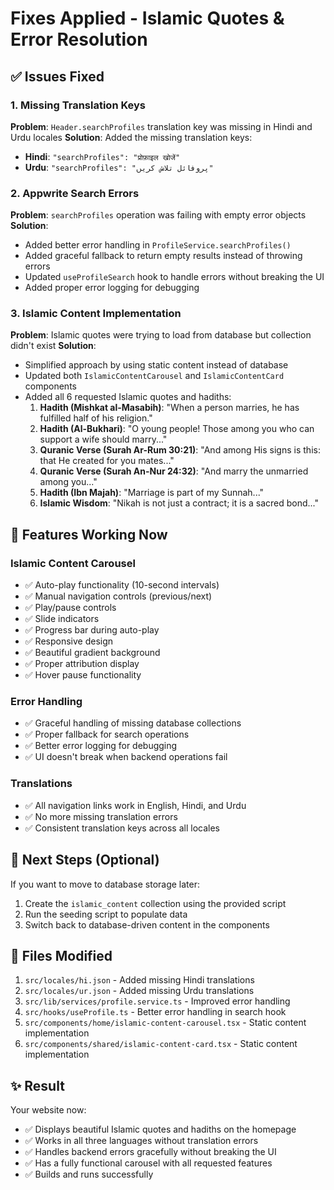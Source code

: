 # Fixes Applied - Islamic Quotes & Error Resolution

## ✅ Issues Fixed

### 1. Missing Translation Keys
**Problem**: `Header.searchProfiles` translation key was missing in Hindi and Urdu locales
**Solution**: Added the missing translation keys:
- **Hindi**: `"searchProfiles": "प्रोफ़ाइल खोजें"`
- **Urdu**: `"searchProfiles": "پروفائل تلاش کریں"`

### 2. Appwrite Search Errors
**Problem**: `searchProfiles` operation was failing with empty error objects
**Solution**: 
- Added better error handling in `ProfileService.searchProfiles()`
- Added graceful fallback to return empty results instead of throwing errors
- Updated `useProfileSearch` hook to handle errors without breaking the UI
- Added proper error logging for debugging

### 3. Islamic Content Implementation
**Problem**: Islamic quotes were trying to load from database but collection didn't exist
**Solution**: 
- Simplified approach by using static content instead of database
- Updated both `IslamicContentCarousel` and `IslamicContentCard` components
- Added all 6 requested Islamic quotes and hadiths:
  1. **Hadith (Mishkat al-Masabih)**: "When a person marries, he has fulfilled half of his religion."
  2. **Hadith (Al-Bukhari)**: "O young people! Those among you who can support a wife should marry..."
  3. **Quranic Verse (Surah Ar-Rum 30:21)**: "And among His signs is this: that He created for you mates..."
  4. **Quranic Verse (Surah An-Nur 24:32)**: "And marry the unmarried among you..."
  5. **Hadith (Ibn Majah)**: "Marriage is part of my Sunnah..."
  6. **Islamic Wisdom**: "Nikah is not just a contract; it is a sacred bond..."

## 🎯 Features Working Now

### Islamic Content Carousel
- ✅ Auto-play functionality (10-second intervals)
- ✅ Manual navigation controls (previous/next)
- ✅ Play/pause controls
- ✅ Slide indicators
- ✅ Progress bar during auto-play
- ✅ Responsive design
- ✅ Beautiful gradient background
- ✅ Proper attribution display
- ✅ Hover pause functionality

### Error Handling
- ✅ Graceful handling of missing database collections
- ✅ Proper fallback for search operations
- ✅ Better error logging for debugging
- ✅ UI doesn't break when backend operations fail

### Translations
- ✅ All navigation links work in English, Hindi, and Urdu
- ✅ No more missing translation errors
- ✅ Consistent translation keys across all locales

## 🚀 Next Steps (Optional)

If you want to move to database storage later:
1. Create the `islamic_content` collection using the provided script
2. Run the seeding script to populate data
3. Switch back to database-driven content in the components

## 📝 Files Modified

1. `src/locales/hi.json` - Added missing Hindi translations
2. `src/locales/ur.json` - Added missing Urdu translations
3. `src/lib/services/profile.service.ts` - Improved error handling
4. `src/hooks/useProfile.ts` - Better error handling in search hook
5. `src/components/home/islamic-content-carousel.tsx` - Static content implementation
6. `src/components/shared/islamic-content-card.tsx` - Static content implementation

## ✨ Result

Your website now:
- ✅ Displays beautiful Islamic quotes and hadiths on the homepage
- ✅ Works in all three languages without translation errors
- ✅ Handles backend errors gracefully without breaking the UI
- ✅ Has a fully functional carousel with all requested features
- ✅ Builds and runs successfully